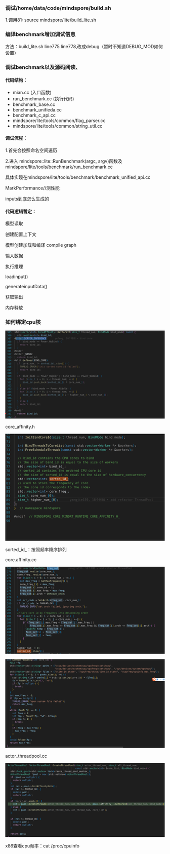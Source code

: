### 调试/home/data/code/mindspore/build.sh

1.调用81:  source mindspore/lite/build_lite.sh





### 编译benchmark增加调试信息

方法：build_lite.sh line775 line778,改成debug（暂时不知道DEBUG_MOD如何设置）



### 调试benchmark以及源码阅读、

#### 代码结构：

- mian.cc (入口函数)
- run_benchmark.cc (执行代码)
- benchmark_base.cc
- benchmark_unifieda.cc
- benchmark_c_api.cc
- mindspore/lite/tools/common/flag_parser.cc
- mindspore/lite/tools/common/string_util.cc



#### 调试流程：

1.首先会按照命名空间遍历

2.进入 mindspore::lite::RunBenchmark(argc, argv)函数及mindspore/lite/tools/benchmark/run_benchmark.cc

具体实现在mindspore/lite/tools/benchmark/benchmark_unified_api.cc

MarkPerformance//测性能





inputs到底怎么生成的





#### 代码逻辑暂定：

模型读取

创建配置上下文

模型创建加载和编译 compile graph

输入数据

执行推理

loadinput()

generateinputData()





获取输出

内存释放





### 如何绑定cpu核

![image-20221121174206880](mslitebenchmark研究.assets/image-20221121174206880.png)

core_affinity.h

![image-20221121175600772](mslitebenchmark研究.assets/image-20221121175600772.png)

sorted_id_：按照频率降序排列

core.affinity.cc

![image-20221121175800488](mslitebenchmark研究.assets/image-20221121175800488.png)



![image-20221121180156597](mslitebenchmark研究.assets/image-20221121180156597.png)

actor_threadpool.cc

![image-20221121190857296](mslitebenchmark研究.assets/image-20221121190857296.png)







x86查看cpu频率：cat /proc/cpuinfo